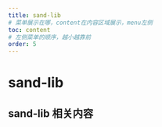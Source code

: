 ```yaml
---
title: sand-lib
# 菜单展示在哪，content在内容区域展示，menu左侧
toc: content
# 左侧菜单的顺序，越小越靠前
order: 5
---
```


# sand-lib

## sand-lib 相关内容
